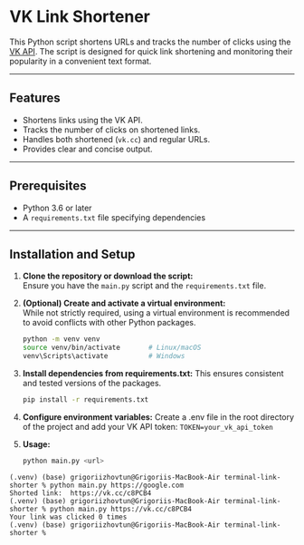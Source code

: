 # VK Link Shortener

This Python script shortens URLs and tracks the number of clicks using the [VK API](https://vk.com). The script is designed for quick link shortening and monitoring their popularity in a convenient text format.

---

## Features
- Shortens links using the VK API.
- Tracks the number of clicks on shortened links.
- Handles both shortened (`vk.cc`) and regular URLs.
- Provides clear and concise output.

---

## Prerequisites
- Python 3.6 or later
- A `requirements.txt` file specifying dependencies

---

## Installation and Setup

1. **Clone the repository or download the script:**  
   Ensure you have the `main.py` script and the `requirements.txt` file.

2. **(Optional) Create and activate a virtual environment:**  
   While not strictly required, using a virtual environment is recommended to avoid conflicts with other Python packages.
   ```bash
   python -m venv venv
   source venv/bin/activate       # Linux/macOS
   venv\Scripts\activate          # Windows
   
3. **Install dependencies from requirements.txt:**
This ensures consistent and tested versions of the packages.
   ```bash
   pip install -r requirements.txt
   
4. **Configure environment variables:**
Create a .env file in the root directory of the project and add your VK API token:
```TOKEN=your_vk_api_token```


5. **Usage:**
   ```bash
   python main.py <url>
   ```
 ```
(.venv) (base) grigoriizhovtun@Grigoriis-MacBook-Air terminal-link-shorter % python main.py https://google.com  
Shorted link:  https://vk.cc/c8PCB4
(.venv) (base) grigoriizhovtun@Grigoriis-MacBook-Air terminal-link-shorter % python main.py https://vk.cc/c8PCB4
Your link was clicked 0 times
(.venv) (base) grigoriizhovtun@Grigoriis-MacBook-Air terminal-link-shorter % 

```